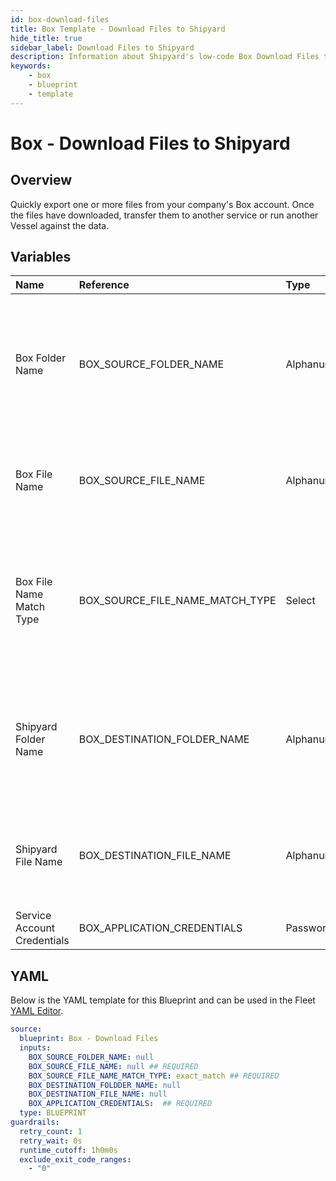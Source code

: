 ```yaml
---
id: box-download-files
title: Box Template - Download Files to Shipyard
hide_title: true
sidebar_label: Download Files to Shipyard
description: Information about Shipyard's low-code Box Download Files to Shipyard blueprint. Quickly export one or more files from your company's Box account into Shipyard. 
keywords:
    - box
    - blueprint
    - template
---
```


# Box - Download Files to Shipyard

## Overview
Quickly export one or more files from your company's Box account. Once the files have downloaded, transfer them to another service or run another Vessel against the data.



## Variables

| Name | Reference | Type | Required | Default | Options | Description |
|:-----|:----------|:-----|:---------|:--------|:--------|:------------|
| Box Folder Name | BOX_SOURCE_FOLDER_NAME  | Alphanumeric |:heavy_minus_sign: | - | - | Name of the folder where the file is stored in Box. Leaving blank will look for the file in the root directory of Box. |
| Box File Name | BOX_SOURCE_FILE_NAME  | Alphanumeric |:white_check_mark: | - | - | Name of the target file in Box. Can be regex if "Match Type" is set accordingly. |
| Box File Name Match Type | BOX_SOURCE_FILE_NAME_MATCH_TYPE  | Select |:white_check_mark: | `exact_match` | Exact Match: `exact_match`<br></br><br></br>Regex Match: `regex_match`<br></br><br></br> | Determines if the text in "Box File Name" will look for one file with exact match, or multiple files using regex. |
| Shipyard Folder Name | BOX_DESTINATION_FOLDER_NAME  | Alphanumeric |:heavy_minus_sign: | - | - | Folder where the file(s) should be downloaded. Leaving blank will place the file in the home directory. |
| Shipyard File Name | BOX_DESTINATION_FILE_NAME  | Alphanumeric |:heavy_minus_sign: | - | - | What to name the file(s) being downloaded. If left blank, defaults to the original file name(s). |
| Service Account Credentials | BOX_APPLICATION_CREDENTIALS  | Password |:white_check_mark: | - | - | JSON from a Box Service Account key |


## YAML
Below is the YAML template for this Blueprint and can be used in the Fleet [YAML Editor](../../reference/fleets/yaml-editor.md).
```yaml
source:
  blueprint: Box - Download Files
  inputs:
    BOX_SOURCE_FOLDER_NAME: null 
    BOX_SOURCE_FILE_NAME: null ## REQUIRED
    BOX_SOURCE_FILE_NAME_MATCH_TYPE: exact_match ## REQUIRED
    BOX_DESTINATION_FOLDDER_NAME: null 
    BOX_DESTINATION_FILE_NAME: null 
    BOX_APPLICATION_CREDENTIALS:  ## REQUIRED
  type: BLUEPRINT
guardrails:
  retry_count: 1
  retry_wait: 0s
  runtime_cutoff: 1h0m0s
  exclude_exit_code_ranges:
    - "0"
```
